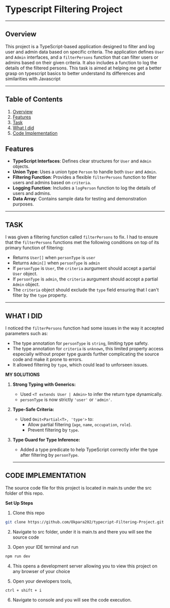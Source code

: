 # **Typescript Filtering Project**

---

## **Overview**

This project is a TypeScript-based application designed to filter and log user and admin data based on specific criteria. The application defines `User` and `Admin` interfaces, and a `filterPersons` function that can filter users or admins based on their given criteria. It also includes a function to log the details of the filtered persons. This task is aimed at helping me get a better grasp on typescript basics to better understand its differences and similarities with Javascript

---

## **Table of Contents**

1. [Overview](#overview)
2. [Features](#features)
3. [Task](#task)
4. [What I did](#what-i-did)
5. [Code Implementation](#code-implementation)

## **Features**

- **TypeScript Interfaces**: Defines clear structures for `User` and `Admin` objects.
- **Union Type**: Uses a union type `Person` to handle both `User` and `Admin`.
- **Filtering Function**: Provides a flexible `filterPersons` function to filter users and admins based on `criteria`.
- **Logging Function**: Includes a `logPerson` function to log the details of users and admins.
- **Data Array**: Contains sample data for testing and demonstration purposes.

---

## **TASK**

I was given a filtering function called `filterPersons` to fix. I had to ensure that the `filterPersons` functions met the following conditions on top of its primary function of filtering:

- Returns `User[]` when `personType` is `user`
- Returns `Admin[]` when `personType` is `admin`
- If `personType` is `User`, the `criteria` aurgument should accept a partial `User` object.
- If `personType` is `admin`, the `criteria` aurgument should accept a partial `Admin` object.
- The `criteria` object should exclude the `type` field ensuring that I can't filter by the `type` property.

---

## **WHAT I DID**

I noticed the `filterPersons` function had some issues in the way it accepted parameters such as:

- The type annotation for `personType` is `string`, limiting type safety.
- The type annotation for `criteria` is `unknown`, this limited property access especially without proper type guards further complicating the source code and make it prone to errors.
- It allowed filtering by `type`, which could lead to unforseen issues.

**MY SOLUTIONS**

1. **Strong Typing with Generics:**

   - Used `<T extends User | Admin>` to infer the return type dynamically.
   - `personType` is now strictly `'user'` or `'admin'`.

2. **Type-Safe Criteria:**

   - Used `Omit<Partial<T>, 'type'>` to:
     - Allow partial filtering (`age`, `name`, `occupation`, `role`).
     - Prevent filtering by `type`.

3. **Type Guard for Type Inference:**

   - Added a type predicate to help TypeScript correctly infer the type after filtering by `personType`.

   ***

## CODE IMPLEMENTATION

The source code file for this project is located in main.ts under the src folder of this repo.

**Set Up Steps**

1. Clone this repo

```bash
git clone https://github.com/Okpara202/typecript-Filtering-Project.git
```

2. Navigate to src folder, under it is main.ts and there you will see the source code

3. Open your IDE terminal and run

```bash
npm run dev
```

4. This opens a development server allowing you to view this project on any browser of your choice

5. Open your developers tools,

```bash
ctrl + shift + i
```

6. Navigate to console and you will see the code execution.
